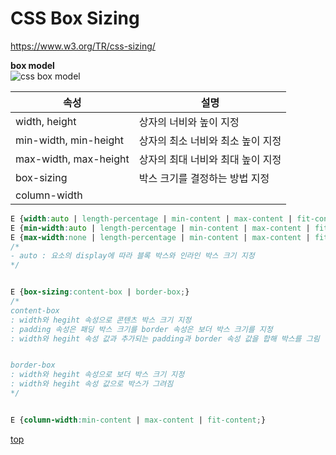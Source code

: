 # CSS Box Sizing

https://www.w3.org/TR/css-sizing/


**box model**    
![css box model](https://www.w3.org/TR/css-box/images/box.png)


속성 | 설명
---|---
width, height | 상자의 너비와 높이 지정  
min-width, min-height | 상자의 최소 너비와 최소 높이 지정
max-width, max-height | 상자의 최대 너비와 최대 높이 지정
box-sizing    | 박스 크기를 결정하는 방법 지정
column-width  |


```css
E {width:auto | length-percentage | min-content | max-content | fit-content;}
E {min-width:auto | length-percentage | min-content | max-content | fit-content;}
E {max-width:none | length-percentage | min-content | max-content | fit-content;}
/*
- auto : 요소의 display에 따라 블록 박스와 인라인 박스 크기 지정
*/


E {box-sizing:content-box | border-box;}
/*
content-box
: width와 hegiht 속성으로 콘텐츠 박스 크기 지정
: padding 속성은 패딩 박스 크기를 border 속성은 보더 박스 크기를 지정
: width와 hegiht 속성 값과 추가되는 padding과 border 속성 값을 합해 박스를 그림


border-box
: width와 hegiht 속성으로 보더 박스 크기 지정
: width와 hegiht 속성 값으로 박스가 그려짐
*/


E {column-width:min-content | max-content | fit-content;}
```



[top](#)
